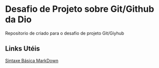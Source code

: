 # Desafio de Projeto sobre Git/Github da Dio
Repositorio de criado para o desafio de projeto Git/Giyhub

## Links Utéis
[Sintaxe Básica MarkDown](https://www.markdownguide.org/basic-syntax/)
